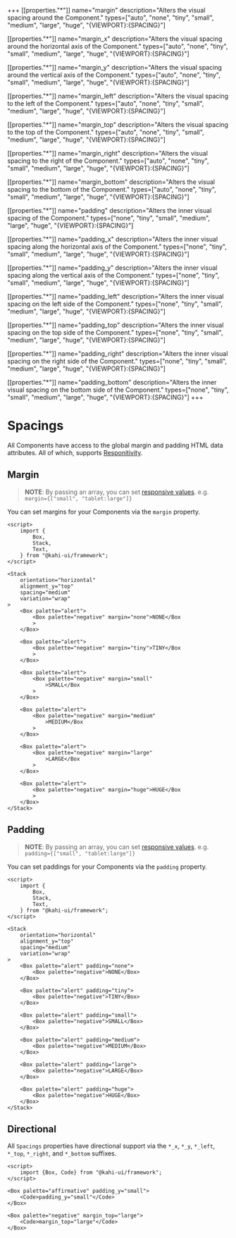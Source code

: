 +++
[[properties."*"]]
name="margin"
description="Alters the visual spacing around the Component."
types=["auto", "none", "tiny", "small", "medium", "large", "huge", "{VIEWPORT}:{SPACING}"]

[[properties."*"]]
name="margin_x"
description="Alters the visual spacing around the horizontal axis of the Component."
types=["auto", "none", "tiny", "small", "medium", "large", "huge", "{VIEWPORT}:{SPACING}"]

[[properties."*"]]
name="margin_y"
description="Alters the visual spacing around the vertical axis of the Component."
types=["auto", "none", "tiny", "small", "medium", "large", "huge", "{VIEWPORT}:{SPACING}"]

[[properties."*"]]
name="margin_left"
description="Alters the visual spacing to the left of the Component."
types=["auto", "none", "tiny", "small", "medium", "large", "huge", "{VIEWPORT}:{SPACING}"]

[[properties."*"]]
name="margin_top"
description="Alters the visual spacing to the top of the Component."
types=["auto", "none", "tiny", "small", "medium", "large", "huge", "{VIEWPORT}:{SPACING}"]

[[properties."*"]]
name="margin_right"
description="Alters the visual spacing to the right of the Component."
types=["auto", "none", "tiny", "small", "medium", "large", "huge", "{VIEWPORT}:{SPACING}"]

[[properties."*"]]
name="margin_bottom"
description="Alters the visual spacing to the bottom of the Component."
types=["auto", "none", "tiny", "small", "medium", "large", "huge", "{VIEWPORT}:{SPACING}"]

[[properties."*"]]
name="padding"
description="Alters the inner visual spacing of the Component."
types=["none", "tiny", "small", "medium", "large", "huge", "{VIEWPORT}:{SPACING}"]

[[properties."*"]]
name="padding_x"
description="Alters the inner visual spacing along the horizontal axis of the Component."
types=["none", "tiny", "small", "medium", "large", "huge", "{VIEWPORT}:{SPACING}"]

[[properties."*"]]
name="padding_y"
description="Alters the inner visual spacing along the vertical axis of the Component."
types=["none", "tiny", "small", "medium", "large", "huge", "{VIEWPORT}:{SPACING}"]

[[properties."*"]]
name="padding_left"
description="Alters the inner visual spacing on the left side of the Component."
types=["none", "tiny", "small", "medium", "large", "huge", "{VIEWPORT}:{SPACING}"]

[[properties."*"]]
name="padding_top"
description="Alters the inner visual spacing on the top side of the Component."
types=["none", "tiny", "small", "medium", "large", "huge", "{VIEWPORT}:{SPACING}"]

[[properties."*"]]
name="padding_right"
description="Alters the inner visual spacing on the right side of the Component."
types=["none", "tiny", "small", "medium", "large", "huge", "{VIEWPORT}:{SPACING}"]

[[properties."*"]]
name="padding_bottom"
description="Alters the inner visual spacing on the bottom side of the Component."
types=["none", "tiny", "small", "medium", "large", "huge", "{VIEWPORT}:{SPACING}"]
+++

# Spacings

All Components have access to the global margin and padding HTML data attributes. All of which, supports [Responitivity](../framework/responsivity.md).

## Margin

> **NOTE**: By passing an array, you can set [responsive values](../framework/responsivity.md). e.g. `margin={["small", "tablet:large"]}`

You can set margins for your Components via the `margin` property.

```svelte repl Spacings Margin
<script>
    import {
        Box,
        Stack,
        Text,
    } from "@kahi-ui/framework";
</script>

<Stack
    orientation="horizontal"
    alignment_y="top"
    spacing="medium"
    variation="wrap"
>
    <Box palette="alert">
        <Box palette="negative" margin="none">NONE</Box
        >
    </Box>

    <Box palette="alert">
        <Box palette="negative" margin="tiny">TINY</Box
        >
    </Box>

    <Box palette="alert">
        <Box palette="negative" margin="small"
            >SMALL</Box
        >
    </Box>

    <Box palette="alert">
        <Box palette="negative" margin="medium"
            >MEDIUM</Box
        >
    </Box>

    <Box palette="alert">
        <Box palette="negative" margin="large"
            >LARGE</Box
        >
    </Box>

    <Box palette="alert">
        <Box palette="negative" margin="huge">HUGE</Box
        >
    </Box>
</Stack>
```

## Padding

> **NOTE**: By passing an array, you can set [responsive values](../framework/responsivity.md). e.g. `padding={["small", "tablet:large"]}`

You can set paddings for your Components via the `padding` property.

```svelte repl Spacings Padding
<script>
    import {
        Box,
        Stack,
        Text,
    } from "@kahi-ui/framework";
</script>

<Stack
    orientation="horizontal"
    alignment_y="top"
    spacing="medium"
    variation="wrap"
>
    <Box palette="alert" padding="none">
        <Box palette="negative">NONE</Box>
    </Box>

    <Box palette="alert" padding="tiny">
        <Box palette="negative">TINY</Box>
    </Box>

    <Box palette="alert" padding="small">
        <Box palette="negative">SMALL</Box>
    </Box>

    <Box palette="alert" padding="medium">
        <Box palette="negative">MEDIUM</Box>
    </Box>

    <Box palette="alert" padding="large">
        <Box palette="negative">LARGE</Box>
    </Box>

    <Box palette="alert" padding="huge">
        <Box palette="negative">HUGE</Box>
    </Box>
</Stack>
```

## Directional

All `Spacings` properties have directional support via the `*_x`, `*_y`, `*_left`, `*_top`, `*_right`, and `*_bottom` suffixes.

```svelte repl Spacings Direction
<script>
    import {Box, Code} from "@kahi-ui/framework";
</script>

<Box palette="affirmative" padding_y="small">
    <Code>padding_y="small"</Code>
</Box>

<Box palette="negative" margin_top="large">
    <Code>margin_top="large"</Code>
</Box>
```
